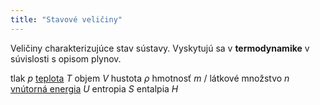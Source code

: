 ```yaml
---
title: "Stavové veličiny"
---
```


Veličiny charakterizujúce stav sústavy.
Vyskytujú sa v **termodynamike** v súvislosti s opisom plynov.

tlak *p*
[teplota](fyz/teplota.md) *T*
objem *V*
hustota *$\rho$*
hmotnosť *m* / látkové množstvo *n*
[vnútorná energia](fyz/vnútorná%20energia.md) *U*
entropia *S*
entalpia *H*

